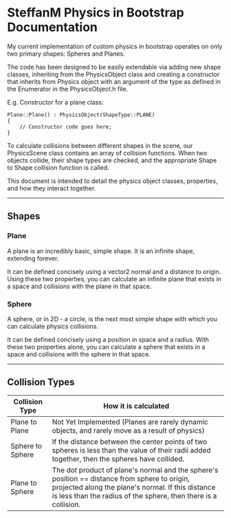 # SteffanM Physics in Bootstrap Documentation

My current implementation of custom physics in bootstrap operates on only two primary shapes: Spheres and Planes.

The code has been designed to be easily extendable via adding new shape classes, inheriting from the PhysicsObject class and creating a constructor that inherits from Physics object with an argument of the type as defined in the Enumerator in the PhysicsObject.h file. 

E.g. Constructor for a plane class:

	Plane::Plane() : PhysicsObject(ShapeType::PLANE)
	{
		// Constructor code goes here;
	}

To calculate collisions between different shapes in the scene, our PhysicsScene class contains an array of collision functions. When two objects collide, their shape types are checked, and the appropriate Shape to Shape collision function is called.

This document is intended to detail the physics object classes, properties, and how they interact together.

---
## Shapes


### Plane
A plane is an incredibly basic, simple shape. It is an infinite shape, extending forever.

It can be defined concisely using a vector2 normal and a distance to origin. Using these two properties, you can calculate an infinite plane that exists in a space and collisions with the plane in that space.

### Sphere
A sphere, or in 2D - a circle, is the next most simple shape with which you can calculate physics collisions.

It can be defined concisely using a position in space and a radius. With these two properties alone, you can calculate a sphere that exists in a space and collisions with the sphere in that space.

---

## Collision Types


| Collision Type | How it is calculated |
| ------ | ------ |
| Plane to Plane | Not Yet Implemented (Planes are rarely dynamic objects, and rarely move as a result of physics) |
| Sphere to Sphere | If the distance between the center points of two spheres is less than the value of their radii added together, then the spheres have collided. |
| Plane to Sphere | The dot product of plane's normal and the sphere's position == distance from sphere to origin, projected along the plane's normal. If this distance is less than the radius of the sphere, then there is a collision.  |
